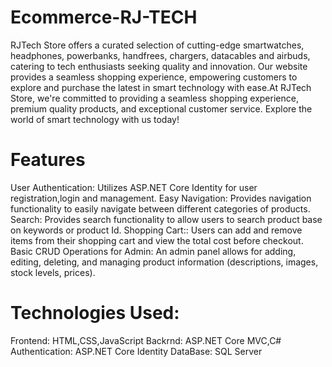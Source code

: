 # Ecommerce-RJ-TECH
RJTech Store offers a curated selection of cutting-edge smartwatches, headphones, powerbanks, handfrees, chargers, datacables and airbuds, catering to tech enthusiasts seeking quality and innovation. Our website provides a seamless shopping experience, empowering customers to explore and purchase the latest in smart technology with ease.At RJTech Store, we're committed to providing a seamless shopping experience, premium quality products, and exceptional customer service. Explore the world of smart technology with us today!
# Features
User Authentication: Utilizes ASP.NET Core Identity for user registration,login and management.
Easy Navigation: Provides navigation functionality to easily navigate between different categories of products.
Search: Provides search functionality to allow users to search product base on keywords or product Id.
Shopping Cart:: Users can add and remove items from their shopping cart and view the total cost before checkout.
Basic CRUD Operations for Admin: An admin panel allows for adding, editing, deleting, and managing product information (descriptions, images, stock levels, prices).
# Technologies Used:
Frontend: HTML,CSS,JavaScript
Backrnd: ASP.NET Core MVC,C#
Authentication: ASP.NET Core Identity
DataBase: SQL Server
